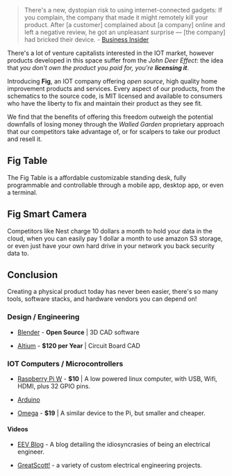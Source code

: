 > There's a new, dystopian risk to using internet-connected gadgets: If you complain, the company that made it might remotely kill your product. After [a customer] complained about [a company] online and left a negative review, he got an unpleasant surprise — [the company] had bricked their device. - [Business Insider](http://www.businessinsider.com/iot-garage-door-opener-garadget-kills-customers-device-bad-amazon-review-2017-4)

There's a lot of venture capitalists interested in the IOT market, however products developed in this space suffer from the *John Deer Effect*: the idea that *you don't own the product you paid for, you're **licensing it***. 

Introducing **Fig**, an IOT company offering *open source*, high quality home improvement products and services. Every aspect of our products, from the schematics to the source code, is MIT licensed and available to consumers who have the liberty to fix and maintain their product as they see fit.

We find that the benefits of offering this freedom outweigh the potential downfalls of losing money through the *Walled Garden* proprietary approach that our competitors take advantage of, or for scalpers to take our product and resell it. 

## Fig Table

The Fig Table is a affordable customizable standing desk, fully programmable and controllable through a mobile app, desktop app, or even a terminal.

## Fig Smart Camera

Competitors like Nest charge 10 dollars a month to hold your data in the cloud, when you can easily pay 1 dollar a month to use amazon S3 storage, or even just have your own hard drive in your network you back security data to. 

## Conclusion

Creating a physical product today has never been easier, there's so many tools, software stacks, and hardware vendors you can depend on!

### Design / Engineering

- [Blender](https://www.blender.org/) - **Open Source** | 3D CAD software

- [Altium](http://www.altium.com/altium-designer/overview) - **$120 per Year** | Circuit Board CAD

### IOT Computers / Microcontrollers

- [Raspberry Pi W](https://www.raspberrypi.org/products/pi-zero-w/) - **$10** | A low powered linux computer, with USB, Wifi, HDMI, plus 32 GPIO pins.

- [Arduino](https://www.arduino.cc/)

- [Omega](https://onion.io/store/) - **$19** | A similar device to the Pi, but smaller and cheaper.

#### Videos

- [EEV Blog](https://www.youtube.com/channel/UC2DjFE7Xf11URZqWBigcVOQ) - A blog detailing the idiosyncrasies of being an electrical engineer.

- [GreatScott!](https://www.youtube.com/user/greatscottlab) - a variety of custom electrical engineering projects. 
